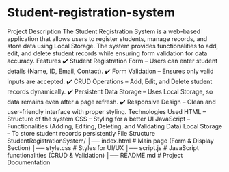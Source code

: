 # Student-registration-system
Project Description
The Student Registration System is a web-based application that allows users to register students, manage records, and store data using Local Storage. The system provides functionalities to add, edit, and delete student records while ensuring form validation for data accuracy.
Features
✔️ Student Registration Form – Users can enter student details (Name, ID, Email, Contact).
✔️ Form Validation – Ensures only valid inputs are accepted.
✔️ CRUD Operations – Add, Edit, and Delete student records dynamically.
✔️ Persistent Data Storage – Uses Local Storage, so data remains even after a page refresh.
✔️ Responsive Design – Clean and user-friendly interface with proper styling.
Technologies Used
HTML – Structure of the system
CSS – Styling for a better UI
JavaScript – Functionalities (Adding, Editing, Deleting, and Validating Data)
Local Storage – To store student records persistently
File Structure
StudentRegistrationSystem/
│── index.html       # Main page (Form & Display Section)
│── style.css        # Styles for UI/UX
│── script.js        # JavaScript functionalities (CRUD & Validation)
│── README.md        # Project Documentation
